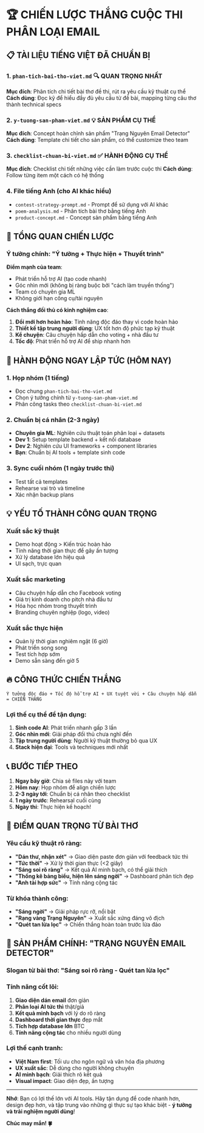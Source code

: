 # 🏆 CHIẾN LƯỢC THẮNG CUỘC THI PHÂN LOẠI EMAIL

## 📋 TÀI LIỆU TIẾNG VIỆT ĐÃ CHUẨN BỊ

### 1. `phan-tich-bai-tho-viet.md` 🔍 **QUAN TRỌNG NHẤT**
**Mục đích**: Phân tích chi tiết bài thơ đề thi, rút ra yêu cầu kỹ thuật cụ thể
**Cách dùng**: Đọc kỹ để hiểu đầy đủ yêu cầu từ đề bài, mapping từng câu thơ thành technical specs

### 2. `y-tuong-san-pham-viet.md` 💡 **SẢN PHẨM CỤ THỂ**
**Mục đích**: Concept hoàn chỉnh sản phẩm "Trạng Nguyên Email Detector" 
**Cách dùng**: Template chi tiết cho sản phẩm, có thể customize theo team

### 3. `checklist-chuan-bi-viet.md` ✅ **HÀNH ĐỘNG CỤ THỂ**
**Mục đích**: Checklist chi tiết những việc cần làm trước cuộc thi
**Cách dùng**: Follow từng item một cách có hệ thống

### 4. File tiếng Anh (cho AI khác hiểu)
- `contest-strategy-prompt.md` - Prompt để sử dụng với AI khác
- `poem-analysis.md` - Phân tích bài thơ bằng tiếng Anh
- `product-concept.md` - Concept sản phẩm bằng tiếng Anh

## 🎯 TỔNG QUAN CHIẾN LƯỢC

### Ý tưởng chính: "Ý tưởng + Thực hiện + Thuyết trình"

**Điểm mạnh của team**:
- Phát triển hỗ trợ AI (tạo code nhanh)
- Góc nhìn mới (không bị ràng buộc bởi "cách làm truyền thống")
- Team có chuyên gia ML
- Không giới hạn công cụ/tài nguyên

**Cách thắng đối thủ có kinh nghiệm cao**:
1. **Đổi mới hơn hoàn hảo**: Tính năng độc đáo thay vì code hoàn hảo
2. **Thiết kế tập trung người dùng**: UX tốt hơn độ phức tạp kỹ thuật
3. **Kể chuyện**: Câu chuyện hấp dẫn cho voting + nhà đầu tư
4. **Tốc độ**: Phát triển hỗ trợ AI để ship nhanh hơn

## 🚀 HÀNH ĐỘNG NGAY LẬP TỨC (HÔM NAY)

### 1. Họp nhóm (1 tiếng)
- Đọc chung `phan-tich-bai-tho-viet.md`
- Chọn ý tưởng chính từ `y-tuong-san-pham-viet.md`
- Phân công tasks theo `checklist-chuan-bi-viet.md`

### 2. Chuẩn bị cá nhân (2-3 ngày)
- **Chuyên gia ML**: Nghiên cứu thuật toán phân loại + datasets
- **Dev 1**: Setup template backend + kết nối database  
- **Dev 2**: Nghiên cứu UI frameworks + component libraries
- **Bạn**: Chuẩn bị AI tools + template sinh code

### 3. Sync cuối nhóm (1 ngày trước thi)
- Test tất cả templates
- Rehearse vai trò và timeline
- Xác nhận backup plans

## 💡 YẾU TỐ THÀNH CÔNG QUAN TRỌNG

### Xuất sắc kỹ thuật
- Demo hoạt động > Kiến trúc hoàn hảo
- Tính năng thời gian thực để gây ấn tượng
- Xử lý database lớn hiệu quả
- UI sạch, trực quan

### Xuất sắc marketing  
- Câu chuyện hấp dẫn cho Facebook voting
- Giá trị kinh doanh cho pitch nhà đầu tư
- Hóa học nhóm trong thuyết trình
- Branding chuyên nghiệp (logo, video)

### Xuất sắc thực hiện
- Quản lý thời gian nghiêm ngặt (6 giờ)
- Phát triển song song
- Test tích hợp sớm
- Demo sẵn sàng đến giờ 5

## 🔥 CÔNG THỨC CHIẾN THẮNG

```
Ý tưởng độc đáo + Tốc độ hỗ trợ AI + UX tuyệt vời + Câu chuyện hấp dẫn = CHIẾN THẮNG
```

### Lợi thế cụ thể để tận dụng:
1. **Sinh code AI**: Phát triển nhanh gấp 3 lần
2. **Góc nhìn mới**: Giải pháp đối thủ chưa nghĩ đến
3. **Tập trung người dùng**: Người kỹ thuật thường bỏ qua UX
4. **Stack hiện đại**: Tools và techniques mới nhất

## 📞 BƯỚC TIẾP THEO

1. **Ngay bây giờ**: Chia sẻ files này với team
2. **Hôm nay**: Họp nhóm để align chiến lược
3. **2-3 ngày tới**: Chuẩn bị cá nhân theo checklist
4. **1 ngày trước**: Rehearsal cuối cùng
5. **Ngày thi**: Thực hiện kế hoạch!

## 💯 ĐIỂM QUAN TRỌNG TỪ BÀI THƠ

### Yêu cầu kỹ thuật rõ ràng:
- **"Dán thư, nhận xét"** → Giao diện paste đơn giản với feedback tức thì
- **"Tức thời"** → Xử lý thời gian thực (<2 giây)
- **"Sáng soi rõ ràng"** → Kết quả AI minh bạch, có thể giải thích  
- **"Thống kê bảng biểu, hiện lên sáng ngời"** → Dashboard phân tích đẹp
- **"Anh tài hợp sức"** → Tính năng cộng tác

### Từ khóa thành công:
- **"Sáng ngời"** → Giải pháp rực rỡ, nổi bật
- **"Rạng vàng Trạng Nguyên"** → Xuất sắc xứng đáng vô địch
- **"Quét tan lừa lọc"** → Chiến thắng hoàn toàn trước lừa đảo

## 🎯 SẢN PHẨM CHÍNH: "TRẠNG NGUYÊN EMAIL DETECTOR"

### Slogan từ bài thơ: "Sáng soi rõ ràng - Quét tan lừa lọc"

### Tính năng cốt lõi:
1. **Giao diện dán email** đơn giản
2. **Phân loại AI tức thì** thật/giả  
3. **Kết quả minh bạch** với lý do rõ ràng
4. **Dashboard thời gian thực** đẹp mắt
5. **Tích hợp database lớn** BTC
6. **Tính năng cộng tác** cho nhiều người dùng

### Lợi thế cạnh tranh:
- **Việt Nam first**: Tối ưu cho ngôn ngữ và văn hóa địa phương
- **UX xuất sắc**: Dễ dùng cho người không chuyên
- **AI minh bạch**: Giải thích rõ kết quả
- **Visual impact**: Giao diện đẹp, ấn tượng

---

**Nhớ**: Bạn có lợi thế lớn với AI tools. Hãy tận dụng để code nhanh hơn, design đẹp hơn, và tập trung vào những gì thực sự tạo khác biệt - **ý tưởng và trải nghiệm người dùng**!

**Chúc may mắn! 🍀** 